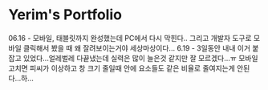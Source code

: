 # Yerim's Portfolio

06.16 - 모바일, 태블릿까지 완성했는데 PC에서 다시 막힌다.. 그리고 개발자 도구로 모바일 클릭해서 봤을 때 왜 잘려보이는거야 세상마상이다...
6.19 - 3일동안 내내 이거 붙잡고 있었다...얼레벌레 다끝냈는데
실력은 많이 늘은것 같지만 잘 모르겠다...ㅠ 모바일 고치면 피씨가 이상하고 창 크기 줄일때 안에 요소들도 같은 비율로 줄여지는게 안된다...하...